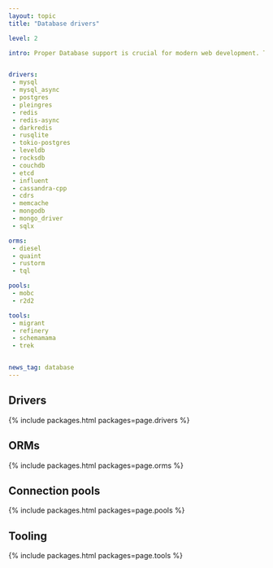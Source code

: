 ```yaml
---
layout: topic
title: "Database drivers"

level: 2

intro: Proper Database support is crucial for modern web development. This page gives an overview of the various drivers, ORMs, integrations and tools.


drivers:
 - mysql
 - mysql_async
 - postgres
 - pleingres
 - redis
 - redis-async
 - darkredis
 - rusqlite
 - tokio-postgres
 - leveldb
 - rocksdb
 - couchdb
 - etcd
 - influent
 - cassandra-cpp
 - cdrs
 - memcache
 - mongodb
 - mongo_driver
 - sqlx

orms:
 - diesel
 - quaint
 - rustorm
 - tql

pools:
 - mobc
 - r2d2

tools:
 - migrant
 - refinery
 - schemamama
 - trek


news_tag: database
---
```


<h2 id="drivers">Drivers</h2>

{% include packages.html packages=page.drivers %}

<h2 id="orms">ORMs</h2>

{% include packages.html packages=page.orms %}

<h2 id="pools">Connection pools</h2>

{% include packages.html packages=page.pools %}

<h2 id="tooling">Tooling</h2>

{% include packages.html packages=page.tools %}
